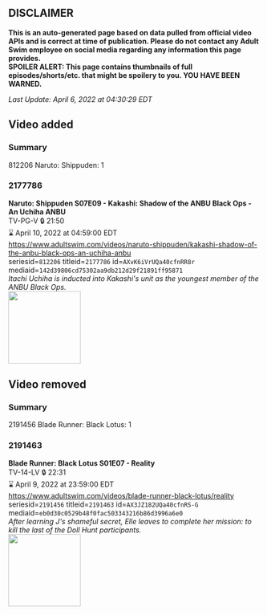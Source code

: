 ## DISCLAIMER
**This is an auto-generated page based on data pulled from official video APIs and is correct at time of publication. Please do not contact any Adult Swim employee on social media regarding any information this page provides.**  
**SPOILER ALERT: This page contains thumbnails of full episodes/shorts/etc. that might be spoilery to you. YOU HAVE BEEN WARNED.**  

_Last Update: April 6, 2022 at 04:30:29 EDT_
## Video added
### Summary
812206 Naruto: Shippuden: 1  
### 2177786
**Naruto: Shippuden S07E09 - Kakashi: Shadow of the ANBU Black Ops - An Uchiha ANBU**  
TV-PG-V 🔒 21:50  
⌛ April 10, 2022 at 04:59:00 EDT  
https://www.adultswim.com/videos/naruto-shippuden/kakashi-shadow-of-the-anbu-black-ops-an-uchiha-anbu  
seriesid=`812206` titleid=`2177786` id=`AXvK6iVrUQa40cfnRR8r` mediaid=`142d39806cd75302aa9db212d29f21891ff95871`  
_Itachi Uchiha is inducted into Kakashi's unit as the youngest member of the ANBU Black Ops._  
<a href="https://media.cdn.adultswim.com/uploads/20210910/thumbnails/2_219101347154-NarutoShippuden_357_KakashiShadowOfTheANBUBlackOpsAnUchihaANBU.png"><img src="https://media.cdn.adultswim.com/uploads/20210910/thumbnails/2_219101347154-NarutoShippuden_357_KakashiShadowOfTheANBUBlackOpsAnUchihaANBU.png" height="144px" /></a>
## Video removed
### Summary
2191456 Blade Runner: Black Lotus: 1  
### 2191463
**Blade Runner: Black Lotus S01E07 - Reality**  
TV-14-LV 🔒 22:31  
⌛ April 9, 2022 at 23:59:00 EDT  
https://www.adultswim.com/videos/blade-runner-black-lotus/reality  
seriesid=`2191456` titleid=`2191463` id=`AX3JZ182UQa40cfnRS-G` mediaid=`eb0d30c0529b48f0fac503343216b86d3996a6e0`  
_After learning J's shameful secret, Elle leaves to complete her mission: to kill the last of the Doll Hunt participants._  
<a href="https://media.cdn.adultswim.com/uploads/20211217/thumbnails/2_2112171449316-BladeRunnerBlackLotus_107_Reality.png"><img src="https://media.cdn.adultswim.com/uploads/20211217/thumbnails/2_2112171449316-BladeRunnerBlackLotus_107_Reality.png" height="144px" /></a>
